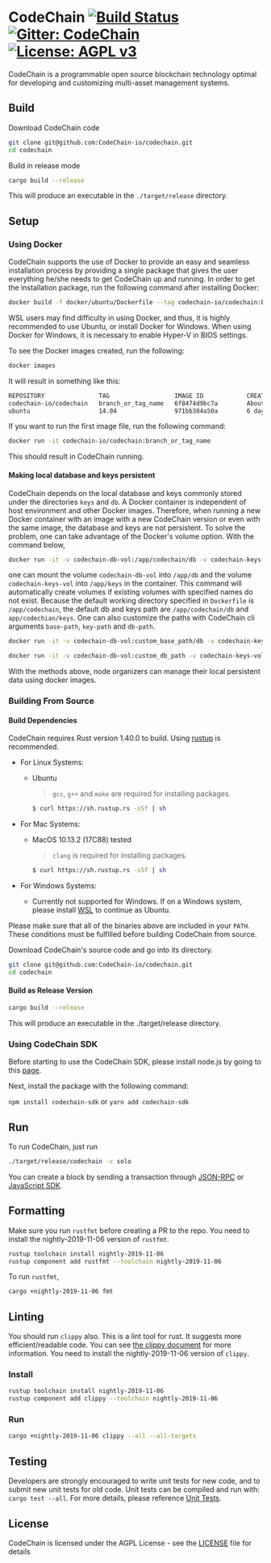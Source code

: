 CodeChain [![Build Status](https://travis-ci.org/CodeChain-io/codechain.svg?branch=master)](https://travis-ci.org/CodeChain-io/codechain) [![Gitter: CodeChain](https://img.shields.io/badge/gitter-codechain-4AB495.svg)](https://gitter.im/CodeChain-io/codechain) [![License: AGPL v3](https://img.shields.io/badge/License-AGPL%20v3-blue.svg)](https://www.gnu.org/licenses/agpl-3.0)
==============

CodeChain is a programmable open source blockchain technology optimal for developing and customizing multi-asset management systems.

## Build

Download CodeChain code

```sh
git clone git@github.com:CodeChain-io/codechain.git
cd codechain
```

Build in release mode

```sh
cargo build --release
```

This will produce an executable in the `./target/release` directory.

## Setup

### Using Docker

CodeChain supports the use of Docker to provide an easy and seamless installation process by providing a single package that gives the user everything he/she
needs to get CodeChain up and running. In order to get the installation package, run the following command after installing Docker:

```sh
docker build -f docker/ubuntu/Dockerfile --tag codechain-io/codechain:branch_or_tag_name .
```    

WSL users may find difficulty in using Docker, and thus, it is highly recommended to use Ubuntu, or install Docker for Windows. When using Docker for Windows,
it is necessary to enable Hyper-V in BIOS settings.

To see the Docker images created, run the following:
```sh
docker images
```

It will result in something like this:
```sh
REPOSITORY               TAG                  IMAGE ID            CREATED              SIZE
codechain-io/codechain   branch_or_tag_name   6f8474d9bc7a        About a minute ago   1.85GB
ubuntu                   14.04                971bb384a50a        6 days ago           188MB
```
    
If you want to run the first image file, run the following command:
```sh
docker run -it codechain-io/codechain:branch_or_tag_name
```

This should result in CodeChain running.

#### Making local database and keys persistent

CodeChain depends on the local database and keys commonly stored under the directories `keys` and `db`. A Docker container is independent of host environment and other Docker images. Therefore, when running a new Docker container with an image with a new CodeChain version or even with the same image, the database and keys are not persistent. To solve the problem, one can take advantage of the Docker's volume option. With the command below,
```sh
docker run -it -v codechain-db-vol:/app/codechain/db -v codechain-keys-vol:/app/codechain/keys codechain-io/codechain:branch_or_tag_name
```
one can mount the volume `codechain-db-vol` into `/app/db` and the volume `codechain-keys-vol` into `/app/keys` in the container. This command will automatically create volumes if existing volumes with specified names do not exist. Because the default working directory specified in `Dockerfile` is `/app/codechain`, the default db and keys path are `/app/codechain/db` and `app/codechian/keys`. One can also customize the paths with CodeChain cli arguments `base-path`, `key-path` and `db-path`.

```sh
docker run -it -v codechain-db-vol:custom_base_path/db -v codechain-keys-vol:custom_base_path/keys codechain-io/codechain:branch_or_tag_name --base-path custom_base_path
```

```sh
docker run -it -v codechain-db-vol:custom_db_path -v codechain-keys-vol:custom_keys_path codechain-io/codechain:branch_or_tag_name --db-path custom_db_path --keys-path custom_keys_path
```
With the methods above, node organizers can manage their local persistent data using docker images.

### Building From Source

#### Build Dependencies
CodeChain requires Rust version 1.40.0 to build. Using [rustup](https://rustup.rs/ "rustup URL") is recommended.

- For Linux Systems:
  - Ubuntu

    > `gcc`, `g++` and `make` are required for installing packages.
    ```sh
    $ curl https://sh.rustup.rs -sSf | sh
    ```
        

- For Mac Systems:
  - MacOS 10.13.2 (17C88) tested
    > `clang` is required for installing packages.

    ```sh
    $ curl https://sh.rustup.rs -sSf | sh
    ```
        

- For Windows Systems:
  - Currently not supported for Windows. If on a Windows system, please install [WSL](https://docs.microsoft.com/en-us/windows/wsl/install-win10) to continue as Ubuntu.

Please make sure that all of the binaries above are included in your `PATH`. These conditions must be fulfilled before building CodeChain from source.


Download CodeChain's source code and go into its directory.
```sh
git clone git@github.com:CodeChain-io/codechain.git
cd codechain
```

#### Build as Release Version
```sh
cargo build --release
```

This will produce an executable in the ./target/release directory.

### Using CodeChain SDK

Before starting to use the CodeChain SDK, please install node.js by going to this [page](https://nodejs.org/en/).

Next, install the package with the following command:

`npm install codechain-sdk` or `yarn add codechain-sdk`

## Run

To run CodeChain, just run

```sh
./target/release/codechain -c solo
```
You can create a block by sending a transaction through [JSON-RPC](https://github.com/CodeChain-io/codechain/blob/master/spec/JSON-RPC.md) or [JavaScript SDK](https://api.codechain.io/).

## Formatting


Make sure you run `rustfmt` before creating a PR to the repo. You need to install the nightly-2019-11-06 version of `rustfmt`.

```sh
rustup toolchain install nightly-2019-11-06
rustup component add rustfmt --toolchain nightly-2019-11-06
```

To run `rustfmt`,

```sh
cargo +nightly-2019-11-06 fmt
```

## Linting

You should run `clippy` also. This is a lint tool for rust. It suggests more efficient/readable code.
You can see [the clippy document](https://rust-lang.github.io/rust-clippy/master/index.html) for more information.
You need to install the nightly-2019-11-06 version of `clippy`.

### Install
```sh
rustup toolchain install nightly-2019-11-06
rustup component add clippy --toolchain nightly-2019-11-06
```

### Run

```sh
cargo +nightly-2019-11-06 clippy --all --all-targets
```

## Testing

Developers are strongly encouraged to write unit tests for new code, and to submit new unit tests for old code. Unit tests can be compiled and run with: `cargo test --all`. For more details, please reference [Unit Tests](https://github.com/CodeChain-io/codechain/wiki/Unit-Tests).

## License
CodeChain is licensed under the AGPL License - see the [LICENSE](https://github.com/CodeChain-io/codechain/blob/master/LICENSE) file for details
